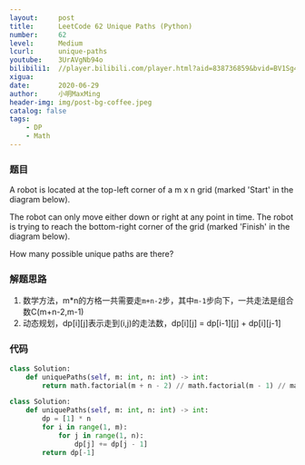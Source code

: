 ```yaml
---
layout:     post
title:      LeetCode 62 Unique Paths (Python)
number:     62
level:      Medium
lcurl:      unique-paths
youtube:    3UrAVgNb94o
bilibili1:  //player.bilibili.com/player.html?aid=838736859&bvid=BV1Sg4y1v7PM&cid=207086799&page=1
xigua:      
date:       2020-06-29
author:     小明MaxMing
header-img: img/post-bg-coffee.jpeg
catalog: false
tags:
    - DP
    - Math
---
```


### 题目

A robot is located at the top-left corner of a m x n grid (marked 'Start' in the diagram below).

The robot can only move either down or right at any point in time. The robot is trying to reach the bottom-right corner of the grid (marked 'Finish' in the diagram below).

How many possible unique paths are there?

### 解题思路

1. 数学方法，m*n的方格一共需要走`m+n-2`步，其中`m-1`步向下，一共走法是组合数C(m+n-2,m-1)
2. 动态规划，dp[i][j]表示走到(i,j)的走法数，dp[i][j] = dp[i-1][j] + dp[i][j-1]

### 代码
```python
class Solution:
    def uniquePaths(self, m: int, n: int) -> int:
        return math.factorial(m + n - 2) // math.factorial(m - 1) // math.factorial(n - 1)
```

```python
class Solution:
    def uniquePaths(self, m: int, n: int) -> int:
        dp = [1] * n
        for i in range(1, m):
            for j in range(1, n):
                dp[j] += dp[j - 1]
        return dp[-1]
```
